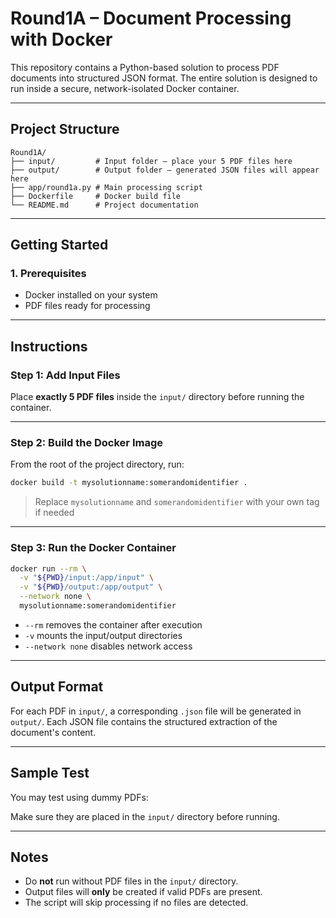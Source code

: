 
# Round1A – Document Processing with Docker

This repository contains a Python-based solution to process PDF documents into structured JSON format. The entire solution is designed to run inside a secure, network-isolated Docker container.

---

## Project Structure

```
Round1A/
├── input/         # Input folder – place your 5 PDF files here
├── output/        # Output folder – generated JSON files will appear here
├── app/round1a.py # Main processing script
├── Dockerfile     # Docker build file
└── README.md      # Project documentation
```

---

## Getting Started

### 1. Prerequisites

- Docker installed on your system
- PDF files ready for processing

---

## Instructions

### Step 1: Add Input Files

Place **exactly 5 PDF files** inside the `input/` directory before running the container.

---

### Step 2: Build the Docker Image

From the root of the project directory, run:

```bash
docker build -t mysolutionname:somerandomidentifier .
```

> Replace `mysolutionname` and `somerandomidentifier` with your own tag if needed

---

### Step 3: Run the Docker Container

```bash
docker run --rm \
  -v "${PWD}/input:/app/input" \
  -v "${PWD}/output:/app/output" \
  --network none \
  mysolutionname:somerandomidentifier
```

-  `--rm` removes the container after execution
-  `-v` mounts the input/output directories
-  `--network none` disables network access

---

## Output Format

For each PDF in `input/`, a corresponding `.json` file will be generated in `output/`. Each JSON file contains the structured extraction of the document's content.

---

## Sample Test

You may test using dummy PDFs:

Make sure they are placed in the `input/` directory before running.

---

## Notes

- Do **not** run without PDF files in the `input/` directory.
- Output files will **only** be created if valid PDFs are present.
- The script will skip processing if no files are detected.
